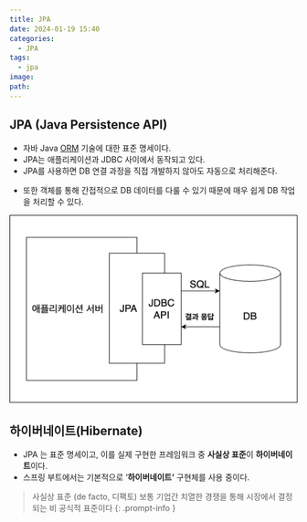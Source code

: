 ```yaml
---
title: JPA
date: 2024-01-19 15:40
categories:
  - JPA
tags:
  - jpa
image: 
path:
---
```


## JPA (Java Persistence API)
+ 자바 Java [ORM](https://sonjh919.github.io/posts/ORM) 기술에 대한 표준 명세이다.
+ JPA는 애플리케이션과 JDBC 사이에서 동작되고 있다.
+ JPA를 사용하면 DB 연결 과정을 직접 개발하지 않아도 자동으로 처리해준다.
- 또한 객체를 통해 간접적으로 DB 데이터를 다룰 수 있기 때문에 매우 쉽게 DB 작업을 처리할 수 있다.

![](/assets/img/IMG/JPA/JPA.png)


## 하이버네이트(Hibernate)
- JPA 는 표준 명세이고, 이를 실제 구현한 프레임워크 중 **사실상 표준**이 **하이버네이트**이다.
- 스프링 부트에서는 기본적으로 ‘**하이버네이트’** 구현체를 사용 중이다.

>사실상 표준 (de facto, 디팩토)
>보통 기업간 치열한 경쟁을 통해 시장에서 결정되는 비 공식적 표준이다
{: .prompt-info }
